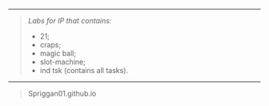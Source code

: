 ***
> _Labs for IP that contains:_
> - 21;
> - craps;
> - magic ball;
> - slot-machine;
> - ind tsk (contains all tasks).
***
> Spriggan01.github.io
